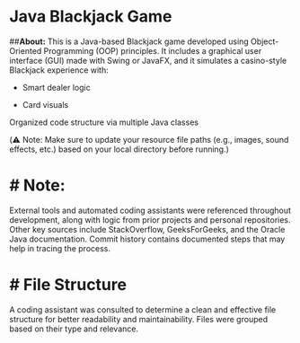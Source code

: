 # Java Blackjack Game
##**About:** This is a Java-based Blackjack game developed using Object-Oriented Programming (OOP) principles. It includes a graphical user interface (GUI) made with Swing or JavaFX, and it simulates a casino-style Blackjack experience with:

- Smart dealer logic

- Card visuals

Organized code structure via multiple Java classes

(⚠️ Note: Make sure to update your resource file paths (e.g., images, sound effects, etc.) based on your local directory before running.)

# # Note:
External tools and automated coding assistants were referenced throughout development, along with logic from prior projects and personal repositories. Other key sources include StackOverflow, GeeksForGeeks, and the Oracle Java documentation. Commit history contains documented steps that may help in tracing the process.

# # File Structure
A coding assistant was consulted to determine a clean and effective file structure for better readability and maintainability. Files were grouped based on their type and relevance.
